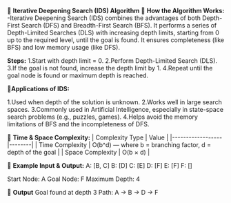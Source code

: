 🧠 **Iterative Deepening Search (IDS) Algorithm**
🔹 **How the Algorithm Works:**
-Iterative Deepening Search (IDS) combines the advantages of both Depth-First Search (DFS) and Breadth-First Search (BFS).
It performs a series of Depth-Limited Searches (DLS) with increasing depth limits, starting from 0 up to the required level, until the goal is found.
It ensures completeness (like BFS) and low memory usage (like DFS).

**Steps:**
1.Start with depth limit = 0.
2.Perform Depth-Limited Search (DLS).
3.If the goal is not found, increase the depth limit by 1.
4.Repeat until the goal node is found or maximum depth is reached.

🔹**Applications of IDS:**

1.Used when depth of the solution is unknown.
2.Works well in large search spaces.
3.Commonly used in Artificial Intelligence, especially in state-space search problems (e.g., puzzles, games).
4.Helps avoid the memory limitations of BFS and the incompleteness of DFS.

🔹 **Time & Space Complexity:**
| Complexity Type | Value |
|------------------|--------|
| Time Complexity | O(b^d) — where b = branching factor, d = depth of the goal
|
| Space Complexity | O(b × d) |

🔹 **Example Input & Output:**
A: [B, C]
B: [D]
C: [E]
D: [F]
E: [F]
F: []

Start Node: A
Goal Node: F
Maximum Depth: 4

🔹 **Output**
Goal found at depth 3 Path: A -> B -> D -> F
